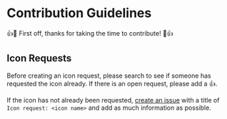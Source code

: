 # Contribution Guidelines

:+1::tada: First off, thanks for taking the time to contribute! :tada::+1:

## Icon Requests

Before creating an icon request, please search to see if someone has requested the icon already. If there is an open request, please add a :+1:.

If the icon has not already been requested, [create an issue](https://github.com/markusoelhafen/fantasy-icons/issues/new?assignees=&labels=icon+request&template=icon_request.md&title=Icon+Request%3A+%5BName%5D) with a title of `Icon request: <icon name>` and add as much information as possible.
